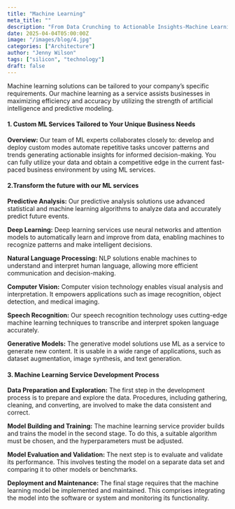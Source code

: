 ```yaml
---
title: "Machine Learning"
meta_title: ""
description: "From Data Crunching to Actionable Insights-Machine Learning Solutions empower organizations to Make Smarter Decisions."
date: 2025-04-04T05:00:00Z
image: "/images/blog/4.jpg"
categories: ["Architecture"]
author: "Jenny Wilson"
tags: ["silicon", "technology"]
draft: false
---
```


Machine learning solutions can be tailored to your company’s specific requirements. Our machine learning as a service assists businesses in maximizing efficiency and accuracy by utilizing the strength of artificial intelligence and predictive modeling.

#### 1. Custom ML Services Tailored to Your Unique Business Needs

**Overview:** Our team of ML experts collaborates closely to:
develop and deploy custom modes
automate repetitive tasks
uncover patterns and trends
generating actionable insights for informed decision-making.
You can fully utilize your data and obtain a competitive edge in the current fast-paced business environment by using ML services.

#### 2.Transform the future with our ML services

**Predictive Analysis:** Our predictive analysis solutions use advanced statistical and machine learning algorithms to analyze data and accurately predict future events.

**Deep Learning:** Deep learning services use neural networks and attention models to automatically learn and improve from data, enabling machines to recognize patterns and make intelligent decisions.

**Natural Language Processing:** NLP solutions enable machines to understand and interpret human language, allowing more efficient communication and decision-making.

**Computer Vision:** Computer vision technology enables visual analysis and interpretation. It empowers applications such as image recognition, object detection, and medical imaging.

**Speech Recognition:** Our speech recognition technology uses cutting-edge machine learning techniques to transcribe and interpret spoken language accurately.

**Generative Models:** The generative model solutions use ML as a service to generate new content. It is usable in a wide range of applications, such as dataset augmentation, image synthesis, and text generation.

#### 3. Machine Learning Service Development Process

**Data Preparation and Exploration:** The first step in the development process is to prepare and explore the data. Procedures, including gathering, cleaning, and converting, are involved to make the data consistent and correct.

**Model Building and Training:** The machine learning service provider builds and trains the model in the second stage. To do this, a suitable algorithm must be chosen, and the hyperparameters must be adjusted.

**Model Evaluation and Validation:** The next step is to evaluate and validate its performance. This involves testing the model on a separate data set and comparing it to other models or benchmarks.

**Deployment and Maintenance:** The final stage requires that the machine learning model be implemented and maintained. This comprises integrating the model into the software or system and monitoring its functionality.
